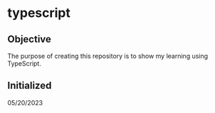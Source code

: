 # typescript

## Objective

The purpose of creating this repository is to show my learning using TypeScript.

## Initialized

05/20/2023